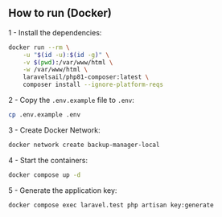 ## How to run (Docker)

1 - Install the dependencies:

```bash
docker run --rm \
    -u "$(id -u):$(id -g)" \
    -v $(pwd):/var/www/html \
    -w /var/www/html \
    laravelsail/php81-composer:latest \
    composer install --ignore-platform-reqs
```

2 - Copy the `.env.example` file to `.env`:

```bash
cp .env.example .env
```

3 - Create Docker Network:

```bash
docker network create backup-manager-local
```

4 - Start the containers:

```bash
docker compose up -d
```

5 - Generate the application key:

```bash
docker compose exec laravel.test php artisan key:generate
```
